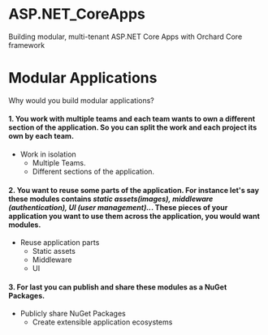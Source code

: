 # ASP.NET_CoreApps
Building modular, multi-tenant ASP.NET Core Apps with Orchard Core framework

# Modular Applications
Why would you build modular applications? 

#### 1. You work with multiple teams and each team wants to own a different section of the application. So you can split the work and each project its own by each team.
- Work in isolation
  - Multiple Teams.
  - Different sections of the application.

#### 2. You want to reuse some parts of the application. For instance let's say these modules contains *static assets(images), middleware (authentication), UI (user management)..*. These pieces of your application you want to use them across the application, you would want modules. 
- Reuse application parts
  - Static assets
  - Middleware
  - UI 

#### 3. For last you can publish and share these modules as a **NuGet Packages**. 
- Publicly share NuGet Packages
  - Create extensible application ecosystems
